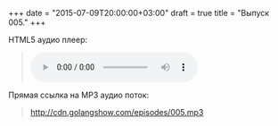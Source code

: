 +++
date = "2015-07-09T20:00:00+03:00"
draft = true
title = "Выпуск 005."
+++

<p>HTML5 аудио плеер:

<blockquote>
	<audio controls width="400px" height="150px">
		<source src="http://cdn.golangshow.com/episodes/005.mp3" type="audio/mpeg">
		<p>Ваш браузер не поддерживает HTML5 аудио плеер для MP3.</p>
	</audio>
</blockquote>

</p>

<p>Прямая ссылка на MP3 аудио поток:
<blockquote>
	<a href="http://cdn.golangshow.com/episodes/005.mp3" target="_blank">http://cdn.golangshow.com/episodes/005.mp3</a>
</blockquote>
</p>
